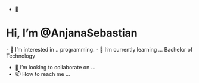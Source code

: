 - 👋 <html>
<H1>Hi, I’m @AnjanaSebastian</H1>
- 👀 I’m interested in .. programming.
- 🌱 I’m currently learning ... Bachelor of Technology

- 💞️ I’m looking to collaborate on ...
- 📫 How to reach me ...

<!---
AnjanaSebastian/AnjanaSebastian is a ✨ special ✨ repository because its `README.md` (this file) appears on your GitHub profile.
You can click the Preview link to take a look at your changes.
--->
</html>
